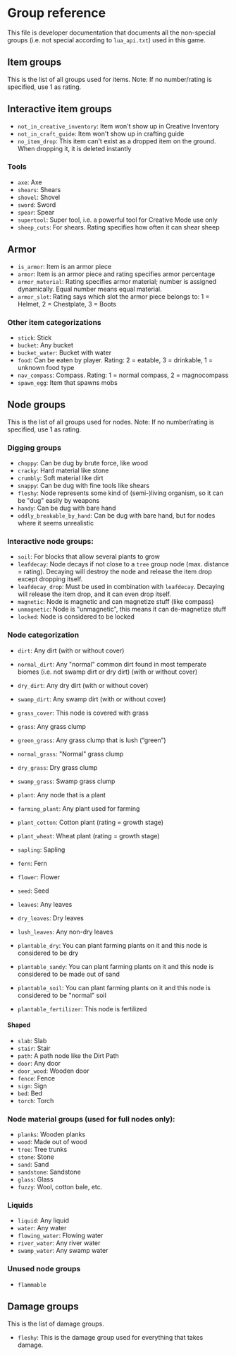 # Group reference

This file is developer documentation that documents all the non-special groups (i.e. not special according to
`lua_api.txt`) used in this game.

## Item groups

This is the list of all groups used for items. Note: If no number/rating is specified, use 1 as rating.

## Interactive item groups
* `not_in_creative_inventory`: Item won't show up in Creative Inventory
* `not_in_craft_guide`: Item won't show up in crafting guide
* `no_item_drop`: This item can't exist as a dropped item on the ground. When dropping it, it is deleted instantly

### Tools
* `axe`: Axe
* `shears`: Shears
* `shovel`: Shovel
* `sword`: Sword
* `spear`: Spear
* `supertool`: Super tool, i.e. a powerful tool for Creative Mode use only
* `sheep_cuts`: For shears. Rating specifies how often it can shear sheep

## Armor
* `is_armor`: Item is an armor piece
* `armor`: Item is an armor piece and rating specifies armor percentage
* `armor_material`: Rating specifies armor material; number is assigned dynamically. Equal number means equal material.
* `armor_slot`: Rating says which slot the armor piece belongs to: 1 = Helmet, 2 = Chestplate, 3 = Boots

### Other item categorizations
* `stick`: Stick
* `bucket`: Any bucket
* `bucket_water`: Bucket with water
* `food`: Can be eaten by player. Rating: 2 = eatable, 3 = drinkable, 1 = unknown food type
* `nav_compass`: Compass. Rating: 1 = normal compass, 2 = magnocompass
* `spawn_egg`: Item that spawns mobs



## Node groups

This is the list of all groups used for nodes. Note: If no number/rating is specified, use 1 as rating.

### Digging groups
* `choppy`: Can be dug by brute force, like wood
* `cracky`: Hard material like stone
* `crumbly`: Soft material like dirt
* `snappy`: Can be dug with fine tools like shears
* `fleshy`: Node represents some kind of (semi-)living organism, so it can be "dug" easily by weapons
* `handy`: Can be dug with bare hand
* `oddly_breakable_by_hand`: Can be dug with bare hand, but for nodes where it seems unrealistic

### Interactive node groups:
* `soil`: For blocks that allow several plants to grow
* `leafdecay`: Node decays if not close to a `tree` group node (max. distance = rating).
               Decaying will destroy the node and release the item drop except dropping itself.
* `leafdecay_drop`: Must be used in combination with `leafdecay`.
                    Decaying will release the item drop, and it can even drop itself.
* `magnetic`: Node is magnetic and can magnetize stuff (like compass)
* `unmagnetic`: Node is "unmagnetic", this means it can de-magnetize stuff
* `locked`: Node is considered to be locked

### Node categorization

* `dirt`: Any dirt (with or without cover)
* `normal_dirt`: Any "normal" common dirt found in most temperate biomes (i.e. not swamp dirt or dry dirt) (with or without cover)
* `dry_dirt`: Any dry dirt (with or without cover)
* `swamp_dirt`: Any swamp dirt (with or without cover)
* `grass_cover`: This node is covered with grass

* `grass`: Any grass clump
* `green_grass`: Any grass clump that is lush (“green”)
* `normal_grass`: "Normal" grass clump
* `dry_grass`: Dry grass clump
* `swamp_grass`: Swamp grass clump

* `plant`: Any node that is a plant
* `farming_plant`: Any plant used for farming
* `plant_cotton`: Cotton plant (rating = growth stage)
* `plant_wheat`: Wheat plant (rating = growth stage)
* `sapling`: Sapling
* `fern`: Fern
* `flower`: Flower
* `seed`: Seed

* `leaves`: Any leaves
* `dry_leaves`: Dry leaves
* `lush_leaves`: Any non-dry leaves

* `plantable_dry`: You can plant farming plants on it and this node is considered to be dry
* `plantable_sandy`: You can plant farming plants on it and this node is considered to be made out of sand
* `plantable_soil`: You can plant farming plants on it and this node is considered to be "normal" soil
* `plantable_fertilizer`: This node is fertilized

#### Shaped

* `slab`: Slab
* `stair`: Stair
* `path`: A path node like the Dirt Path
* `door`: Any door
* `door_wood`: Wooden door
* `fence`: Fence
* `sign`: Sign
* `bed`: Bed
* `torch`: Torch

### Node material groups (used for full nodes only):

* `planks`: Wooden planks
* `wood`: Made out of wood
* `tree`: Tree trunks
* `stone`: Stone
* `sand`: Sand
* `sandstone`: Sandstone
* `glass`: Glass
* `fuzzy`: Wool, cotton bale, etc.

### Liquids
* `liquid`: Any liquid
* `water`: Any water
* `flowing_water`: Flowing water
* `river_water`: Any river water
* `swamp_water`: Any swamp water

### Unused node groups

* `flammable`



## Damage groups

This is the list of damage groups.

* `fleshy`: This is the damage group used for everything that takes damage.
